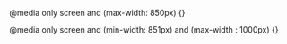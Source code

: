 @media only screen and (max-width: 850px) {}

@media only screen and (min-width: 851px) and   (max-width : 1000px) {}